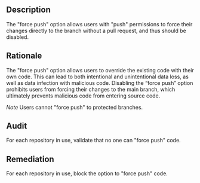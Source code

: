## Description

The "force push" option allows users with "push" permissions to force their changes directly to the branch without a pull request, and thus should be disabled.

## Rationale

The "force push" option allows users to override the existing code with their own code. This can lead to both intentional and unintentional data loss, as well as data infection with malicious code. Disabling the “force push” option prohibits users from forcing their changes to the main branch, which ultimately prevents malicious code from entering source code.

*Note* Users cannot "force push" to protected branches.

## Audit

For each repository in use, validate that no one can "force push" code.

## Remediation

For each repository in use, block the option to "force push" code.
